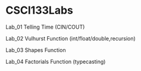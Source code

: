 # CSCI133Labs

Lab_01 
  Telling Time (CIN/COUT)
  
Lab_02
  Vulhurst Function (int/float/double,recursion)

Lab_03
  Shapes Function 

Lab_04
  Factorials Function (typecasting)
